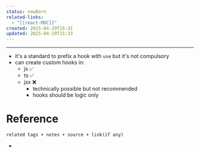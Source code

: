 ```yaml
---
status: newBorn
related-links:
  - "[[react-MOC]]"
created: 2025-04-29T15:31
updated: 2025-04-29T15:33
---
```

---

- it's a standard to prefix a hook with `use` but it's not compulsory
- can create custom hooks in:
	- js ✅
	- ts ✅
	- jsx ❌
		- technically possible but not recommended
		- hooks should be logic only


# Reference
`related tags + notes + source + link(if any)`
 

- 